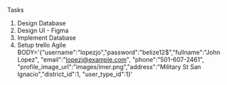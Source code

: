Tasks

1. Design Database
2. Design UI - Figma
3. Implement Database
4. Setup trello Agile
   BODY='{"username":"lopezjo","password":"belize12$","fullname":"John Lopez", "email":"lopezj@example.com", "phone":"501-607-2461", "profile_image_url":"images/imer.png","address":"Military St San Ignacio","district_id":1, "user_type_id":1}'
